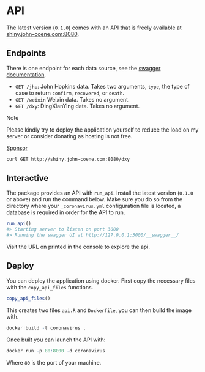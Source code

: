 # API

The latest version (`0.1.0`) comes with an API that is freely available at [shiny.john-coene.com:8080](https://shiny.john-coene.com:8080/__swagger__/).

## Endpoints

There is one endpoint for each data source, see the [swagger documentation](http://shiny.john-coene.com:8080/__swagger__/).

- `GET /jhu`: John Hopkins data. Takes two arguments, `type`, the type of case to return `confirm`, `recovered`, or `death`.
- `GET /weixin` Weixin data. Takes no argument.
- `GET /dxy`: DingXianYing data. Takes no argument.

> [!NOTE]
> Please kindly try to deploy the application yourself to reduce the load on my server or consider donating as hosting is not free.
> 
> <a class="github-button" href="https://github.com/sponsors/JohnCoene" data-icon="octicon-heart" aria-label="Sponsor @JohnCoene on GitHub">Sponsor</a>

<script async defer src="https://buttons.github.io/buttons.js"></script>

```bash
curl GET http://shiny.john-coene.com:8080/dxy
```

## Interactive

The package provides an API with `run_api`. Install the latest version (`0.1.0` or above) and run the command below. Make sure you do so from the directory where your `_coronavirus.yml` configuration file is located, a database is required in order for the API to run.

```r
run_api()                                                                              
#> Starting server to listen on port 3000
#> Running the swagger UI at http://127.0.0.1:3000/__swagger__/
```

Visit the URL on printed in the console to explore the api.

## Deploy

You can deploy the application using docker. First copy the necessary files with the `copy_api_files` functions.

```r
copy_api_files()
```

This creates two files `api.R` and `Dockerfile`, you can then build the image with.

```r
docker build -t coronavirus .
```

Once built you can launch the API with:

```r
docker run -p 80:8000 -d coronavirus
```

Where `80` is the port of your machine.
